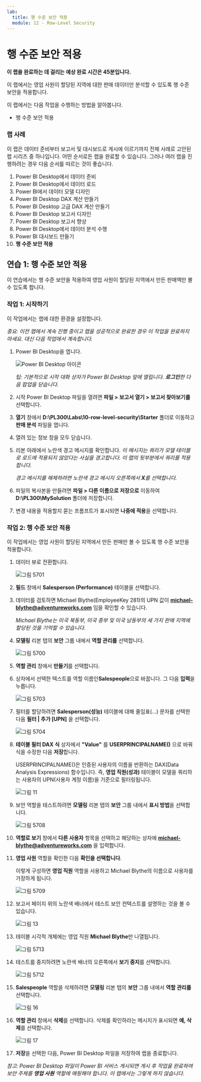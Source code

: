 ```yaml
---
lab:
  title: 행 수준 보안 적용
  module: 12 - Row-Level Security
---
```



# **행 수준 보안 적용**

**이 랩을 완료하는 데 걸리는 예상 완료 시간은 45분입니다.**

이 랩에서는 영업 사원이 할당된 지역에 대한 판매 데이터만 분석할 수 있도록 행 수준 보안을 적용합니다.

이 랩에서는 다음 작업을 수행하는 방법을 알아봅니다.

- 행 수준 보안 적용

### **랩 사례**

이 랩은 데이터 준비부터 보고서 및 대시보드로 게시에 이르기까지 전체 사례로 고안된 랩 시리즈 중 하나입니다. 어떤 순서로든 랩을 완료할 수 있습니다. 그러나 여러 랩을 진행하려는 경우 다음 순서를 따르는 것이 좋습니다.

1. Power BI Desktop에서 데이터 준비
1. Power BI Desktop에서 데이터 로드
1. Power BI에서 데이터 모델 디자인
1. Power BI Desktop DAX 계산 만들기
1. Power BI Desktop 고급 DAX 계산 만들기
1. Power BI Desktop 보고서 디자인
1. Power BI Desktop 보고서 향상
1. Power BI Desktop에서 데이터 분석 수행
1. Power BI 대시보드 만들기
1. **행 수준 보안 적용**

## **연습 1: 행 수준 보안 적용**

이 연습에서는 행 수준 보안을 적용하여 영업 사원이 할당된 지역에서 만든 판매액만 볼 수 있도록 합니다.

### **작업 1: 시작하기**

이 작업에서는 랩에 대한 환경을 설정합니다.

*중요: 이전 랩에서 계속 진행 중이고 랩을 성공적으로 완료한 경우 이 작업을 완료하지 마세요. 대신 다음 작업에서 계속합니다.*

1. Power BI Desktop을 엽니다.

    ![Power BI Desktop 아이콘](Linked_image_Files/02-load-data-with-power-query-in-power-bi-desktop_image1.png)

    *팁: 기본적으로 시작 대화 상자가 Power BI Desktop 앞에 열립니다. **로그인**한 다음 팝업을 닫습니다.*

1. 시작 Power BI Desktop 파일을 열려면 **파일 > 보고서 열기 > 보고서 찾아보기를** 선택합니다.

1. **열기** 창에서 **D:\PL300\Labs\10-row-level-security\Starter** 폴더로 이동하고 **판매 분석** 파일을 엽니다.

1. 열려 있는 정보 창을 모두 닫습니다.

1. 리본 아래에서 노란색 경고 메시지를 확인합니다. *이 메시지는 쿼리가 모델 테이블로 로드에 적용되지 않았다는 사실을 경고합니다. 이 랩의 뒷부분에서 쿼리를 적용합니다.*
    
    *경고 메시지를 해제하려면 노란색 경고 메시지 오른쪽에서 **X**를 선택합니다.*

1. 파일의 복사본을 만들려면 **파일 > 다른 이름으로 저장으로** 이동하여 **D:\PL300\MySolution** 폴더에 저장합니다.

1. 변경 내용을 적용할지 묻는 프롬프트가 표시되면 **나중에 적용**을 선택합니다.

### **작업 2: 행 수준 보안 적용**

이 작업에서는 영업 사원이 할당된 지역에서 만든 판매만 볼 수 있도록 행 수준 보안을 적용합니다.

1. 데이터 뷰로 전환합니다.

   ![그림 5701](Linked_image_Files/04-configure-data-model-in-power-bi-desktop-advanced_image20.png)

1. **필드** 창에서 **Salesperson (Performance)** 테이블을 선택합니다.


1. 데이터를 검토하면 Michael Blythe(EmployeeKey 281)의 UPN 값이 **michael-blythe@adventureworks.com** 임을 확인할 수 있습니다.
    
    *Michael Blythe는 미국 북동부, 미국 중부 및 미국 남동부의 세 가지 판매 지역에 할당된 것을 기억할 수 있습니다.*

1. **모델링** 리본 탭의 **보안** 그룹 내에서 **역할 관리를** 선택합니다.

    ![그림 5700](Linked_image_Files/04-configure-data-model-in-power-bi-desktop-advanced_image21.png)

1. **역할 관리** 창에서 **만들기**를 선택합니다.

1. 상자에서 선택한 텍스트를 역할 이름인**Salespeople**으로 바꿉니다. 그 다음 **입력**을 누릅니다.

   ![그림 5703](Linked_image_Files/04-configure-data-model-in-power-bi-desktop-advanced_image23.png)

1. 필터를 할당하려면 **Salesperson(성능)** 테이블에 대해 줄임표(...) 문자를 선택한 다음 **필터 \| 추가 [UPN]** 을 선택합니다.

   ![그림 5704](Linked_image_Files/04-configure-data-model-in-power-bi-desktop-advanced_image24.png)

1. **테이블 필터 DAX 식** 상자에서 **"Value"** 를 **USERPRINCIPALNAME()** 으로 바꿔 식을 수정한 다음 **저장**합니다.
    
    USERPRINCIPALNAME()은 인증된 사용자의 이름을 반환하는 DAX(Data Analysis Expressions) 함수입니다. 즉, **영업 직원(성과)** 테이블이 모델을 쿼리하는 사용자의 UPN(사용자 계정 이름)을 기준으로 필터링됩니다.

   ![그림 11](Linked_image_Files/04-configure-data-model-in-power-bi-desktop-advanced_image25.png)

1. 보안 역할을 테스트하려면 **모델링** 리본 탭의 **보안** 그룹 내에서 **표시 방법**을 선택합니다.

   ![그림 5708](Linked_image_Files/04-configure-data-model-in-power-bi-desktop-advanced_image27.png)

1. **역할로 보기** 창에서 **다른 사용자** 항목을 선택하고 해당하는 상자에 **michael-blythe@adventureworks.com** 을 입력합니다.

1. **영업 사원** 역할을 확인한 다음 **확인을 선택합니다**.
    
    이렇게 구성하면 **영업 직원** 역할을 사용하고 Michael Blythe의 이름으로 사용자를 가장하게 됩니다.

   ![그림 5709](Linked_image_Files/04-configure-data-model-in-power-bi-desktop-advanced_image28.png)

1. 보고서 페이지 위의 노란색 배너에서 테스트 보안 컨텍스트를 설명하는 것을 볼 수 있습니다.

   ![그림 13](Linked_image_Files/04-configure-data-model-in-power-bi-desktop-advanced_image30.png)

1. 테이블 시각적 개체에는 영업 직원 **Michael Blythe**만 나열됩니다.

   ![그림 5713](Linked_image_Files/04-configure-data-model-in-power-bi-desktop-advanced_image31.png)

1. 테스트를 중지하려면 노란색 배너의 오른쪽에서 **보기 중지**를 선택합니다.

   ![그림 5712](Linked_image_Files/04-configure-data-model-in-power-bi-desktop-advanced_image32.png)

1. **Salespeople** 역할을 삭제하려면 **모델링** 리본 탭의 **보안** 그룹 내에서 **역할 관리를** 선택합니다.

   ![그림 16](Linked_image_Files/04-configure-data-model-in-power-bi-desktop-advanced_image33.png)

1. **역할 관리** 창에서 **삭제**를 선택합니다. 삭제를 확인하라는 메시지가 표시되면 **예, 삭제**를 선택합니다.

   ![그림 17](Linked_image_Files/04-configure-data-model-in-power-bi-desktop-advanced_image34.png)

1. **저장**을 선택한 다음, Power BI Desktop 파일을 저장하여 랩을 종료합니다.

*참고: Power BI Desktop 파일이 Power BI 서비스 게시되면 게시 후 작업을 완료하여 보안 주체를 **영업 사원** 역할에 매핑해야 합니다. 이 랩에서는 그렇게 하지 않습니다.*
